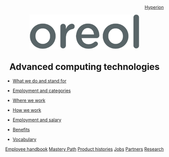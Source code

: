 <p align="right">
<a href="https://github.com/oreol-ag/hyperion-web">Hyperion</a>
</p>

<p align="center">
<img src="https://github.com/oreol-ag/oreol-web/blob/main/Oreol.png" align="center" width="350">
</p>

<h1 align="center">
  Advanced computing technologies
</h1>

* [What we do and stand for](./what-we-do-and-stand-for.md)
* [Employment and categories](./employment-and-categories.md)

* [Where we work](./where-we-work.md)
* [How we work](./how-we-work.md)

* [Employment and salary](./employment-and-salary.md)
* [Benefits](./benefits.md)
* [Vocabulary](./vocabulary.md)

<p align="left">
<a href="https://www.dropbox.com/scl/fi/xvg9xfj1064mh1h15hj1d/oreol-employee-handbook.pdf?rlkey=pzptywh1hte79ypoi9tooj9zt&dl=0">Employee handbook</a> <a href="https://github.com/oreol-ag/oreol-web/blob/main/mastery-path.md">Mastery Path</a> <a href="https://github.com/oreol-ag/oreol-web/blob/main/product-histories.md">Product histories</a> <a href="https://github.com/oreol-ag/landing-page#--advanced-computing-technologies">Jobs</a> <a href="https://github.com/oreol-ag/landing-page#--advanced-computing-technologies">Partners</a> <a href="https://github.com/oreol-ag/landing-page#--advanced-computing-technologies">Research</a>
</p> 